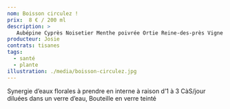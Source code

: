 ```yaml
---
nom: Boisson circulez !
prix:  8 € / 200 ml
description: >
   Aubépine Cyprès Noisetier Menthe poivrée Ortie Reine-des-près Vigne rouge
producteur: Josie
contrats: tisanes
tags: 
  - santé
  - plante
illustration: ./media/boisson-circulez.jpg
---
```


Synergie d’eaux florales à prendre en interne à raison d’1 à 3 CàS/jour diluées dans un verre d’eau, Bouteille en verre teinté